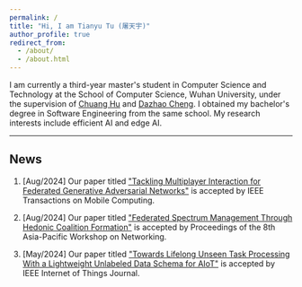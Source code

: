 ```yaml
---
permalink: /
title: "Hi, I am Tianyu Tu (屠天宇)"
author_profile: true
redirect_from: 
  - /about/
  - /about.html
---
```

I am currently a third-year master's student in Computer Science and Technology at the School of Computer Science, Wuhan University, under the supervision of [Chuang Hu](https://cs.whu.edu.cn/info/1019/2480.htm) and [Dazhao Cheng](https://cs.whu.edu.cn/info/1019/2504.htm). I obtained my bachelor's degree in Software Engineering from the same school. My research interests include efficient AI and edge AI.

---
## News
1. [Aug/2024] Our paper titled ["Tackling Multiplayer Interaction for Federated Generative Adversarial Networks"](https://ieeexplore.ieee.org/abstract/document/10623396) is accepted by IEEE Transactions on Mobile Computing.

1. [Aug/2024] Our paper titled ["Federated Spectrum Management Through Hedonic Coalition Formation"](https://dl.acm.org/doi/abs/10.1145/3663408.3665823) is accepted by Proceedings of the 8th Asia-Pacific Workshop on Networking.

1. [May/2024] Our paper titled ["Towards Lifelong Unseen Task Processing With a Lightweight Unlabeled Data Schema for AIoT"](https://ieeexplore.ieee.org/abstract/document/10521590) is accepted by IEEE Internet of Things Journal.
